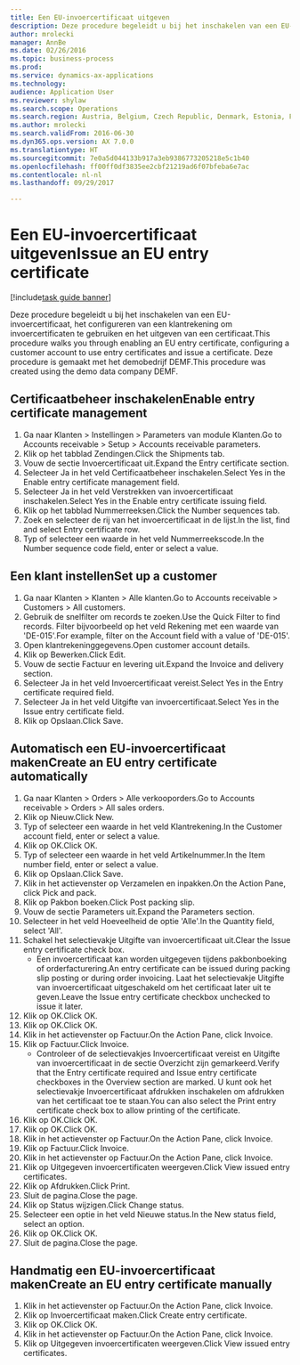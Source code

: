 ```yaml
--- 
title: Een EU-invoercertificaat uitgeven
description: Deze procedure begeleidt u bij het inschakelen van een EU-invoercertificaat, het configureren van een klantrekening om invoercertificaten te gebruiken en het uitgeven van een certificaat.
author: mrolecki
manager: AnnBe
ms.date: 02/26/2016
ms.topic: business-process
ms.prod: 
ms.service: dynamics-ax-applications
ms.technology: 
audience: Application User
ms.reviewer: shylaw
ms.search.scope: Operations
ms.search.region: Austria, Belgium, Czech Republic, Denmark, Estonia, Finland, France, Germany, Hungary, Ireland, Italy, Latvia, Lithuania, Netherlands, Poland, Spain, Sweden, United Kingdom
ms.author: mrolecki
ms.search.validFrom: 2016-06-30
ms.dyn365.ops.version: AX 7.0.0
ms.translationtype: HT
ms.sourcegitcommit: 7e0a5d044133b917a3eb9386773205218e5c1b40
ms.openlocfilehash: ff00ff0df3835ee2cbf21219ad6f07bfeba6e7ac
ms.contentlocale: nl-nl
ms.lasthandoff: 09/29/2017

---
```

# <a name="issue-an-eu-entry-certificate"></a><span data-ttu-id="ea34d-103">Een EU-invoercertificaat uitgeven</span><span class="sxs-lookup"><span data-stu-id="ea34d-103">Issue an EU entry certificate</span></span>

[!include[task guide banner](../../includes/task-guide-banner.md)]

<span data-ttu-id="ea34d-104">Deze procedure begeleidt u bij het inschakelen van een EU-invoercertificaat, het configureren van een klantrekening om invoercertificaten te gebruiken en het uitgeven van een certificaat.</span><span class="sxs-lookup"><span data-stu-id="ea34d-104">This procedure walks you through enabling an EU entry certificate, configuring a customer account to use entry certificates and issue a certificate.</span></span> <span data-ttu-id="ea34d-105">Deze procedure is gemaakt met het demobedrijf DEMF.</span><span class="sxs-lookup"><span data-stu-id="ea34d-105">This procedure was created using the demo data company DEMF.</span></span>


## <a name="enable-entry-certificate-management"></a><span data-ttu-id="ea34d-106">Certificaatbeheer inschakelen</span><span class="sxs-lookup"><span data-stu-id="ea34d-106">Enable entry certificate management</span></span>
1. <span data-ttu-id="ea34d-107">Ga naar Klanten > Instellingen > Parameters van module Klanten.</span><span class="sxs-lookup"><span data-stu-id="ea34d-107">Go to Accounts receivable > Setup > Accounts receivable parameters.</span></span>
2. <span data-ttu-id="ea34d-108">Klik op het tabblad Zendingen.</span><span class="sxs-lookup"><span data-stu-id="ea34d-108">Click the Shipments tab.</span></span>
3. <span data-ttu-id="ea34d-109">Vouw de sectie Invoercertificaat uit.</span><span class="sxs-lookup"><span data-stu-id="ea34d-109">Expand the Entry certificate section.</span></span>
4. <span data-ttu-id="ea34d-110">Selecteer Ja in het veld Certificaatbeheer inschakelen.</span><span class="sxs-lookup"><span data-stu-id="ea34d-110">Select Yes in the Enable entry certificate management field.</span></span>
5. <span data-ttu-id="ea34d-111">Selecteer Ja in het veld Verstrekken van invoercertificaat inschakelen.</span><span class="sxs-lookup"><span data-stu-id="ea34d-111">Select Yes in the Enable entry certificate issuing field.</span></span>
6. <span data-ttu-id="ea34d-112">Klik op het tabblad Nummerreeksen.</span><span class="sxs-lookup"><span data-stu-id="ea34d-112">Click the Number sequences tab.</span></span>
7. <span data-ttu-id="ea34d-113">Zoek en selecteer de rij van het invoercertificaat in de lijst.</span><span class="sxs-lookup"><span data-stu-id="ea34d-113">In the list, find and select Entry certificate row.</span></span>
8. <span data-ttu-id="ea34d-114">Typ of selecteer een waarde in het veld Nummerreekscode.</span><span class="sxs-lookup"><span data-stu-id="ea34d-114">In the Number sequence code field, enter or select a value.</span></span>

## <a name="set-up-a-customer"></a><span data-ttu-id="ea34d-115">Een klant instellen</span><span class="sxs-lookup"><span data-stu-id="ea34d-115">Set up a customer</span></span>
1. <span data-ttu-id="ea34d-116">Ga naar Klanten > Klanten > Alle klanten.</span><span class="sxs-lookup"><span data-stu-id="ea34d-116">Go to Accounts receivable > Customers > All customers.</span></span>
2. <span data-ttu-id="ea34d-117">Gebruik de snelfilter om records te zoeken.</span><span class="sxs-lookup"><span data-stu-id="ea34d-117">Use the Quick Filter to find records.</span></span> <span data-ttu-id="ea34d-118">Filter bijvoorbeeld op het veld Rekening met een waarde van 'DE-015'.</span><span class="sxs-lookup"><span data-stu-id="ea34d-118">For example, filter on the Account field with a value of 'DE-015'.</span></span>
3. <span data-ttu-id="ea34d-119">Open klantrekeninggegevens.</span><span class="sxs-lookup"><span data-stu-id="ea34d-119">Open customer account details.</span></span>
4. <span data-ttu-id="ea34d-120">Klik op Bewerken.</span><span class="sxs-lookup"><span data-stu-id="ea34d-120">Click Edit.</span></span>
5. <span data-ttu-id="ea34d-121">Vouw de sectie Factuur en levering uit.</span><span class="sxs-lookup"><span data-stu-id="ea34d-121">Expand the Invoice and delivery section.</span></span>
6. <span data-ttu-id="ea34d-122">Selecteer Ja in het veld Invoercertificaat vereist.</span><span class="sxs-lookup"><span data-stu-id="ea34d-122">Select Yes in the Entry certificate required field.</span></span>
7. <span data-ttu-id="ea34d-123">Selecteer Ja in het veld Uitgifte van invoercertificaat.</span><span class="sxs-lookup"><span data-stu-id="ea34d-123">Select Yes in the Issue entry certificate field.</span></span>
8. <span data-ttu-id="ea34d-124">Klik op Opslaan.</span><span class="sxs-lookup"><span data-stu-id="ea34d-124">Click Save.</span></span>

## <a name="create-an-eu-entry-certificate-automatically"></a><span data-ttu-id="ea34d-125">Automatisch een EU-invoercertificaat maken</span><span class="sxs-lookup"><span data-stu-id="ea34d-125">Create an EU entry certificate automatically</span></span>
1. <span data-ttu-id="ea34d-126">Ga naar Klanten > Orders > Alle verkooporders.</span><span class="sxs-lookup"><span data-stu-id="ea34d-126">Go to Accounts receivable > Orders > All sales orders.</span></span>
2. <span data-ttu-id="ea34d-127">Klik op Nieuw.</span><span class="sxs-lookup"><span data-stu-id="ea34d-127">Click New.</span></span>
3. <span data-ttu-id="ea34d-128">Typ of selecteer een waarde in het veld Klantrekening.</span><span class="sxs-lookup"><span data-stu-id="ea34d-128">In the Customer account field, enter or select a value.</span></span>
4. <span data-ttu-id="ea34d-129">Klik op OK.</span><span class="sxs-lookup"><span data-stu-id="ea34d-129">Click OK.</span></span>
5. <span data-ttu-id="ea34d-130">Typ of selecteer een waarde in het veld Artikelnummer.</span><span class="sxs-lookup"><span data-stu-id="ea34d-130">In the Item number field, enter or select a value.</span></span>
6. <span data-ttu-id="ea34d-131">Klik op Opslaan.</span><span class="sxs-lookup"><span data-stu-id="ea34d-131">Click Save.</span></span>
7. <span data-ttu-id="ea34d-132">Klik in het actievenster op Verzamelen en inpakken.</span><span class="sxs-lookup"><span data-stu-id="ea34d-132">On the Action Pane, click Pick and pack.</span></span>
8. <span data-ttu-id="ea34d-133">Klik op Pakbon boeken.</span><span class="sxs-lookup"><span data-stu-id="ea34d-133">Click Post packing slip.</span></span>
9. <span data-ttu-id="ea34d-134">Vouw de sectie Parameters uit.</span><span class="sxs-lookup"><span data-stu-id="ea34d-134">Expand the Parameters section.</span></span>
10. <span data-ttu-id="ea34d-135">Selecteer in het veld Hoeveelheid de optie 'Alle'.</span><span class="sxs-lookup"><span data-stu-id="ea34d-135">In the Quantity field, select 'All'.</span></span>
11. <span data-ttu-id="ea34d-136">Schakel het selectievakje Uitgifte van invoercertificaat uit.</span><span class="sxs-lookup"><span data-stu-id="ea34d-136">Clear the Issue entry certificate check box.</span></span>
    * <span data-ttu-id="ea34d-137">Een invoercertificaat kan worden uitgegeven tijdens pakbonboeking of orderfacturering.</span><span class="sxs-lookup"><span data-stu-id="ea34d-137">An entry certificate can be issued during packing slip posting or during order invoicing.</span></span> <span data-ttu-id="ea34d-138">Laat het selectievakje Uitgifte van invoercertificaat uitgeschakeld om het certificaat later uit te geven.</span><span class="sxs-lookup"><span data-stu-id="ea34d-138">Leave the Issue entry certificate checkbox unchecked to issue it later.</span></span>  
12. <span data-ttu-id="ea34d-139">Klik op OK.</span><span class="sxs-lookup"><span data-stu-id="ea34d-139">Click OK.</span></span>
13. <span data-ttu-id="ea34d-140">Klik op OK.</span><span class="sxs-lookup"><span data-stu-id="ea34d-140">Click OK.</span></span>
14. <span data-ttu-id="ea34d-141">Klik in het actievenster op Factuur.</span><span class="sxs-lookup"><span data-stu-id="ea34d-141">On the Action Pane, click Invoice.</span></span>
15. <span data-ttu-id="ea34d-142">Klik op Factuur.</span><span class="sxs-lookup"><span data-stu-id="ea34d-142">Click Invoice.</span></span>
    * <span data-ttu-id="ea34d-143">Controleer of de selectievakjes Invoercertificaat vereist en Uitgifte van invoercertificaat in de sectie Overzicht zijn gemarkeerd.</span><span class="sxs-lookup"><span data-stu-id="ea34d-143">Verify that the Entry certificate required and Issue entry certificate checkboxes in the Overview section are marked.</span></span>  <span data-ttu-id="ea34d-144">U kunt ook het selectievakje Invoercertificaat afdrukken inschakelen om afdrukken van het certificaat toe te staan.</span><span class="sxs-lookup"><span data-stu-id="ea34d-144">You can also select the Print entry certificate check box to allow printing of the certificate.</span></span>  
16. <span data-ttu-id="ea34d-145">Klik op OK.</span><span class="sxs-lookup"><span data-stu-id="ea34d-145">Click OK.</span></span>
17. <span data-ttu-id="ea34d-146">Klik op OK.</span><span class="sxs-lookup"><span data-stu-id="ea34d-146">Click OK.</span></span>
18. <span data-ttu-id="ea34d-147">Klik in het actievenster op Factuur.</span><span class="sxs-lookup"><span data-stu-id="ea34d-147">On the Action Pane, click Invoice.</span></span>
19. <span data-ttu-id="ea34d-148">Klik op Factuur.</span><span class="sxs-lookup"><span data-stu-id="ea34d-148">Click Invoice.</span></span>
20. <span data-ttu-id="ea34d-149">Klik in het actievenster op Factuur.</span><span class="sxs-lookup"><span data-stu-id="ea34d-149">On the Action Pane, click Invoice.</span></span>
21. <span data-ttu-id="ea34d-150">Klik op Uitgegeven invoercertificaten weergeven.</span><span class="sxs-lookup"><span data-stu-id="ea34d-150">Click View issued entry certificates.</span></span>
22. <span data-ttu-id="ea34d-151">Klik op Afdrukken.</span><span class="sxs-lookup"><span data-stu-id="ea34d-151">Click Print.</span></span>
23. <span data-ttu-id="ea34d-152">Sluit de pagina.</span><span class="sxs-lookup"><span data-stu-id="ea34d-152">Close the page.</span></span>
24. <span data-ttu-id="ea34d-153">Klik op Status wijzigen.</span><span class="sxs-lookup"><span data-stu-id="ea34d-153">Click Change status.</span></span>
25. <span data-ttu-id="ea34d-154">Selecteer een optie in het veld Nieuwe status.</span><span class="sxs-lookup"><span data-stu-id="ea34d-154">In the New status field, select an option.</span></span>
26. <span data-ttu-id="ea34d-155">Klik op OK.</span><span class="sxs-lookup"><span data-stu-id="ea34d-155">Click OK.</span></span>
27. <span data-ttu-id="ea34d-156">Sluit de pagina.</span><span class="sxs-lookup"><span data-stu-id="ea34d-156">Close the page.</span></span>

## <a name="create-an-eu-entry-certificate-manually"></a><span data-ttu-id="ea34d-157">Handmatig een EU-invoercertificaat maken</span><span class="sxs-lookup"><span data-stu-id="ea34d-157">Create an EU entry certificate manually</span></span>
1. <span data-ttu-id="ea34d-158">Klik in het actievenster op Factuur.</span><span class="sxs-lookup"><span data-stu-id="ea34d-158">On the Action Pane, click Invoice.</span></span>
2. <span data-ttu-id="ea34d-159">Klik op Invoercertificaat maken.</span><span class="sxs-lookup"><span data-stu-id="ea34d-159">Click Create entry certificate.</span></span>
3. <span data-ttu-id="ea34d-160">Klik op OK.</span><span class="sxs-lookup"><span data-stu-id="ea34d-160">Click OK.</span></span>
4. <span data-ttu-id="ea34d-161">Klik in het actievenster op Factuur.</span><span class="sxs-lookup"><span data-stu-id="ea34d-161">On the Action Pane, click Invoice.</span></span>
5. <span data-ttu-id="ea34d-162">Klik op Uitgegeven invoercertificaten weergeven.</span><span class="sxs-lookup"><span data-stu-id="ea34d-162">Click View issued entry certificates.</span></span>


